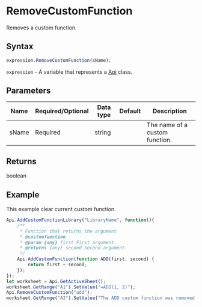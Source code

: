 # RemoveCustomFunction

Removes a custom function.

## Syntax

```javascript
expression.RemoveCustomFunction(sName);
```

`expression` - A variable that represents a [Api](../Api.md) class.

## Parameters

| **Name** | **Required/Optional** | **Data type** | **Default** | **Description** |
| ------------- | ------------- | ------------- | ------------- | ------------- |
| sName | Required | string |  | The name of a custom function. |

## Returns

boolean

## Example

This example clear current custom function.

```javascript editor-
Api.AddCustomFunctionLibrary("LibraryName", function(){
    /**
     * Function that returns the argument
     * @customfunction
     * @param {any} first First argument.
     * @returns {any} second Second argument.
     */
    Api.AddCustomFunction(function ADD(first, second) {
        return first + second;
    });
});
let worksheet = Api.GetActiveSheet();
worksheet.GetRange("A1").SetValue("=ADD(1, 2)");
Api.RemoveCustomFunction("add");
worksheet.GetRange("A3").SetValue("The ADD custom function was removed.");

```

